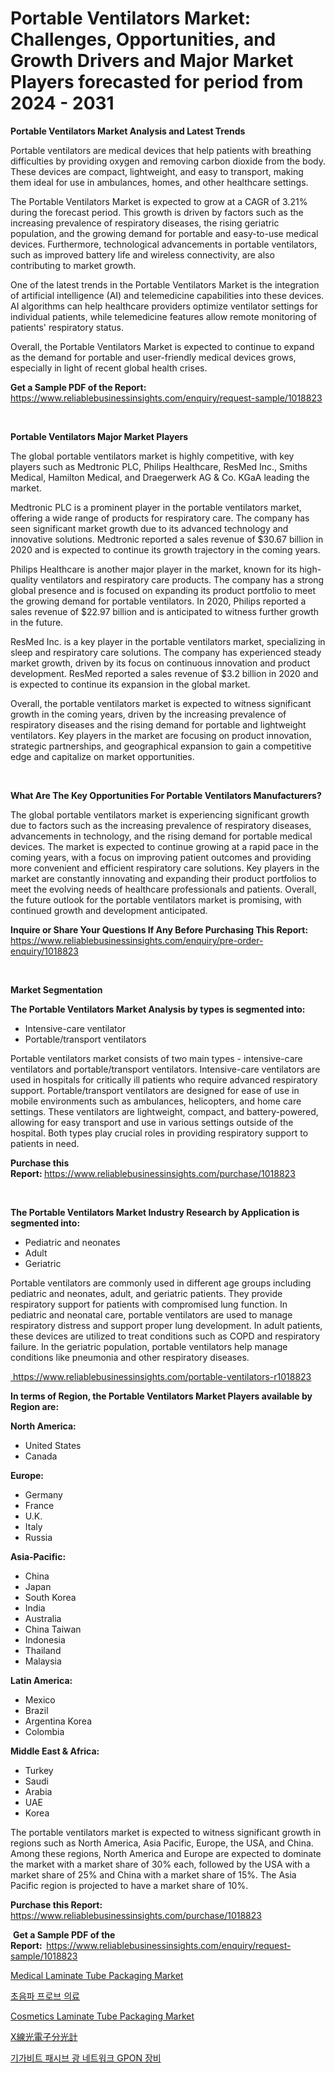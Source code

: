 <p><h1>Portable Ventilators Market: Challenges, Opportunities, and Growth Drivers and Major Market Players forecasted for period from 2024 - 2031</h1></p><p><strong>Portable Ventilators Market Analysis and Latest Trends</strong></p>
<p><p>Portable ventilators are medical devices that help patients with breathing difficulties by providing oxygen and removing carbon dioxide from the body. These devices are compact, lightweight, and easy to transport, making them ideal for use in ambulances, homes, and other healthcare settings.</p><p>The Portable Ventilators Market is expected to grow at a CAGR of 3.21% during the forecast period. This growth is driven by factors such as the increasing prevalence of respiratory diseases, the rising geriatric population, and the growing demand for portable and easy-to-use medical devices. Furthermore, technological advancements in portable ventilators, such as improved battery life and wireless connectivity, are also contributing to market growth.</p><p>One of the latest trends in the Portable Ventilators Market is the integration of artificial intelligence (AI) and telemedicine capabilities into these devices. AI algorithms can help healthcare providers optimize ventilator settings for individual patients, while telemedicine features allow remote monitoring of patients' respiratory status.</p><p>Overall, the Portable Ventilators Market is expected to continue to expand as the demand for portable and user-friendly medical devices grows, especially in light of recent global health crises.</p></p>
<p><strong>Get a Sample PDF of the Report:&nbsp;</strong> <a href="https://www.reliablebusinessinsights.com/enquiry/request-sample/1018823">https://www.reliablebusinessinsights.com/enquiry/request-sample/1018823</a></p>
<p>&nbsp;</p>
<p><strong>Portable Ventilators Major Market Players</strong></p>
<p><p>The global portable ventilators market is highly competitive, with key players such as Medtronic PLC, Philips Healthcare, ResMed Inc., Smiths Medical, Hamilton Medical, and Draegerwerk AG & Co. KGaA leading the market. </p><p>Medtronic PLC is a prominent player in the portable ventilators market, offering a wide range of products for respiratory care. The company has seen significant market growth due to its advanced technology and innovative solutions. Medtronic reported a sales revenue of $30.67 billion in 2020 and is expected to continue its growth trajectory in the coming years.</p><p>Philips Healthcare is another major player in the market, known for its high-quality ventilators and respiratory care products. The company has a strong global presence and is focused on expanding its product portfolio to meet the growing demand for portable ventilators. In 2020, Philips reported a sales revenue of $22.97 billion and is anticipated to witness further growth in the future.</p><p>ResMed Inc. is a key player in the portable ventilators market, specializing in sleep and respiratory care solutions. The company has experienced steady market growth, driven by its focus on continuous innovation and product development. ResMed reported a sales revenue of $3.2 billion in 2020 and is expected to continue its expansion in the global market.</p><p>Overall, the portable ventilators market is expected to witness significant growth in the coming years, driven by the increasing prevalence of respiratory diseases and the rising demand for portable and lightweight ventilators. Key players in the market are focusing on product innovation, strategic partnerships, and geographical expansion to gain a competitive edge and capitalize on market opportunities.</p></p>
<p>&nbsp;</p>
<p><strong>What Are The Key Opportunities For Portable Ventilators Manufacturers?</strong></p>
<p><p>The global portable ventilators market is experiencing significant growth due to factors such as the increasing prevalence of respiratory diseases, advancements in technology, and the rising demand for portable medical devices. The market is expected to continue growing at a rapid pace in the coming years, with a focus on improving patient outcomes and providing more convenient and efficient respiratory care solutions. Key players in the market are constantly innovating and expanding their product portfolios to meet the evolving needs of healthcare professionals and patients. Overall, the future outlook for the portable ventilators market is promising, with continued growth and development anticipated.</p></p>
<p><strong>Inquire or Share Your Questions If Any Before Purchasing This Report:</strong> <a href="https://www.reliablebusinessinsights.com/enquiry/pre-order-enquiry/1018823">https://www.reliablebusinessinsights.com/enquiry/pre-order-enquiry/1018823</a></p>
<p>&nbsp;</p>
<p><strong>Market Segmentation</strong></p>
<p><strong>The Portable Ventilators Market Analysis by types is segmented into:</strong></p>
<p><ul><li>Intensive-care ventilator</li><li>Portable/transport ventilators</li></ul></p>
<p><p>Portable ventilators market consists of two main types - intensive-care ventilators and portable/transport ventilators. Intensive-care ventilators are used in hospitals for critically ill patients who require advanced respiratory support. Portable/transport ventilators are designed for ease of use in mobile environments such as ambulances, helicopters, and home care settings. These ventilators are lightweight, compact, and battery-powered, allowing for easy transport and use in various settings outside of the hospital. Both types play crucial roles in providing respiratory support to patients in need.</p></p>
<p><strong>Purchase this Report:&nbsp;</strong><a href="https://www.reliablebusinessinsights.com/purchase/1018823">https://www.reliablebusinessinsights.com/purchase/1018823</a></p>
<p>&nbsp;</p>
<p><strong>The Portable Ventilators Market Industry Research by Application is segmented into:</strong></p>
<p><ul><li>Pediatric and neonates</li><li>Adult</li><li>Geriatric</li></ul></p>
<p><p>Portable ventilators are commonly used in different age groups including pediatric and neonates, adult, and geriatric patients. They provide respiratory support for patients with compromised lung function. In pediatric and neonatal care, portable ventilators are used to manage respiratory distress and support proper lung development. In adult patients, these devices are utilized to treat conditions such as COPD and respiratory failure. In the geriatric population, portable ventilators help manage conditions like pneumonia and other respiratory diseases.</p></p>
<p><a href="https://www.reliablebusinessinsights.com/portable-ventilators-r1018823">&nbsp;https://www.reliablebusinessinsights.com/portable-ventilators-r1018823</a></p>
<p><strong>In terms of Region, the Portable Ventilators Market Players available by Region are:</strong></p>
<p>
    <p> <strong> North America: </strong>
        <ul>
            <li>United States</li>
            <li>Canada</li>
        </ul>
        </p> 
    <p> <strong> Europe: </strong>
        <ul>
            <li>Germany</li>
            <li>France</li>
            <li>U.K.</li>
            <li>Italy</li>
            <li>Russia</li>
        </ul>
        </p> 
    <p> <strong> Asia-Pacific: </strong>
        <ul>
            <li>China</li>
            <li>Japan</li>
            <li>South Korea</li>
            <li>India</li>
            <li>Australia</li>
            <li>China Taiwan</li>
            <li>Indonesia</li>
            <li>Thailand</li>
            <li>Malaysia</li>
        </ul>
        </p> 
    <p> <strong> Latin America: </strong>
        <ul>
            <li>Mexico</li>
            <li>Brazil</li>
            <li>Argentina Korea</li>
            <li>Colombia</li>
        </ul>
        </p> 
    <p> <strong> Middle East & Africa: </strong>
        <ul>
            <li>Turkey</li>
            <li>Saudi</li>
            <li>Arabia</li>
            <li>UAE</li>
            <li>Korea</li>
        </ul>
    </p>
    </p>
<p><p>The portable ventilators market is expected to witness significant growth in regions such as North America, Asia Pacific, Europe, the USA, and China. Among these regions, North America and Europe are expected to dominate the market with a market share of 30% each, followed by the USA with a market share of 25% and China with a market share of 15%. The Asia Pacific region is projected to have a market share of 10%.</p></p>
<p><strong>Purchase this Report: </strong><a href="https://www.reliablebusinessinsights.com/purchase/1018823">https://www.reliablebusinessinsights.com/purchase/1018823</a></p>
<p>&nbsp;<strong>Get a Sample PDF of the Report:&nbsp;&nbsp;</strong><a href="https://www.reliablebusinessinsights.com/enquiry/request-sample/1018823">https://www.reliablebusinessinsights.com/enquiry/request-sample/1018823</a></p>
<p><strong></strong></p>
<p><p><a href="https://github.com/mhrnetwork1/Market-Research-Report-List-1/blob/main/medical-laminate-tube-packaging-market.md">Medical Laminate Tube Packaging Market</a></p><p><a href="https://github.com/Elenrrera7685/Market-Research-Report-List-2/blob/main/6999627180011.md">초음파 프로브 의료</a></p><p><a href="https://github.com/zcbxbnir25/Market-Research-Report-List-1/blob/main/cosmetics-laminate-tube-packaging-market.md">Cosmetics Laminate Tube Packaging Market</a></p><p><a href="https://github.com/marbadji/Market-Research-Report-List-2/blob/main/4288896166841.md">X線光電子分光計</a></p><p><a href="https://github.com/sammyUltyylrich9067856/Market-Research-Report-List-2/blob/main/1821442180012.md">기가비트 패시브 광 네트워크 GPON 장비</a></p></p>
